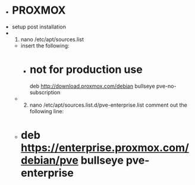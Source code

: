 - # PROXMOX
- setup post installation
- 1. nano /etc/apt/sources.list
	- insert the following:
		- # not for production use
		  deb http://download.proxmox.com/debian bullseye pve-no-subscription
	- 2. nano /etc/apt/sources.list.d/pve-enterprise.list
	  comment out the following line:
	- # deb https://enterprise.proxmox.com/debian/pve bullseye pve-enterprise